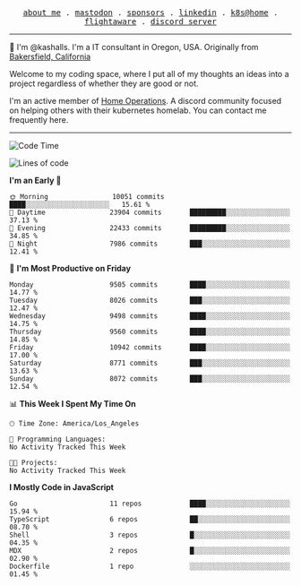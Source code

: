 <p align="center">
  <samp>
    <a href="https://jordanjones.org/">about me</a> .
    <a rel="me" href="https://mastodon.social/@kashall">mastodon</a> .
    <a href="https://github.com/sponsors/kashalls">sponsors</a> .
    <a href="https://linkedin.com/in/jordpjones">linkedin</a> .
    <a href="https://github.com/kashalls/home-cluster">k8s@home</a> .
    <a href="https://flightaware.com/adsb/stats/user/kashalls">flightaware</a> .
    <a href="https://discord.gg/V2WrCfqba9">discord server</a>
  </samp>
</p>

----------------------------------------------------------------

:wave: I'm @kashalls. I'm a IT consultant in Oregon, USA. Originally from [Bakersfield, California](https://maps.app.goo.gl/QQMtywTWghpXB6Tu6)

Welcome to my coding space, where I put all of my thoughts an ideas into a project regardless of whether they are good or not.

I'm an active member of [Home Operations](https://discord.gg/home-operations). A discord community focused on helping others with their kubernetes homelab. You can contact me frequently here.

----------------------------------------------------------------
<!--START_SECTION:waka-->
![Code Time](http://img.shields.io/badge/Code%20Time-2%2C286%20hrs%2046%20mins-blue)

![Lines of code](https://img.shields.io/badge/From%20Hello%20World%20I%27ve%20Written-10.6%20million%20lines%20of%20code-blue)

**I'm an Early 🐤** 

```text
🌞 Morning                10051 commits       ████░░░░░░░░░░░░░░░░░░░░░   15.61 % 
🌆 Daytime                23904 commits       █████████░░░░░░░░░░░░░░░░   37.13 % 
🌃 Evening                22433 commits       █████████░░░░░░░░░░░░░░░░   34.85 % 
🌙 Night                  7986 commits        ███░░░░░░░░░░░░░░░░░░░░░░   12.41 % 
```
📅 **I'm Most Productive on Friday** 

```text
Monday                   9505 commits        ████░░░░░░░░░░░░░░░░░░░░░   14.77 % 
Tuesday                  8026 commits        ███░░░░░░░░░░░░░░░░░░░░░░   12.47 % 
Wednesday                9498 commits        ████░░░░░░░░░░░░░░░░░░░░░   14.75 % 
Thursday                 9560 commits        ████░░░░░░░░░░░░░░░░░░░░░   14.85 % 
Friday                   10942 commits       ████░░░░░░░░░░░░░░░░░░░░░   17.00 % 
Saturday                 8771 commits        ███░░░░░░░░░░░░░░░░░░░░░░   13.63 % 
Sunday                   8072 commits        ███░░░░░░░░░░░░░░░░░░░░░░   12.54 % 
```


📊 **This Week I Spent My Time On** 

```text
🕑︎ Time Zone: America/Los_Angeles

💬 Programming Languages: 
No Activity Tracked This Week

🐱‍💻 Projects: 
No Activity Tracked This Week
```

**I Mostly Code in JavaScript** 

```text
Go                       11 repos            ████░░░░░░░░░░░░░░░░░░░░░   15.94 % 
TypeScript               6 repos             ██░░░░░░░░░░░░░░░░░░░░░░░   08.70 % 
Shell                    3 repos             █░░░░░░░░░░░░░░░░░░░░░░░░   04.35 % 
MDX                      2 repos             █░░░░░░░░░░░░░░░░░░░░░░░░   02.90 % 
Dockerfile               1 repo              ░░░░░░░░░░░░░░░░░░░░░░░░░   01.45 % 
```




<!--END_SECTION:waka-->